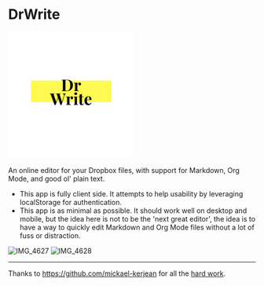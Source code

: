 # DrWrite

![DrWrite_logo](./DrWrite_logo.png)

An online editor for your Dropbox files, with support for Markdown, Org Mode, and good ol' plain text.

-   This app is fully client side. It attempts to help usability by leveraging localStorage for authentication.
-   This app is as minimal as possible. It should work well on desktop and mobile, but the idea here is not to be the 'next great editor', the idea is to have a way to quickly edit Markdown and Org Mode files without a lot of fuss or distraction.

![IMG_4627](https://user-images.githubusercontent.com/772937/117858525-d2411b80-b242-11eb-9190-a62467d0cd5e.jpg)
![IMG_4628](https://user-images.githubusercontent.com/772937/117858527-d2d9b200-b242-11eb-82ef-7307121cda3e.jpg)

---

Thanks to https://github.com/mickael-kerjean for all the [hard work](https://github.com/mickael-kerjean/nuage/blob/master/client/pages/viewerpage/editor/orgmode.js).
